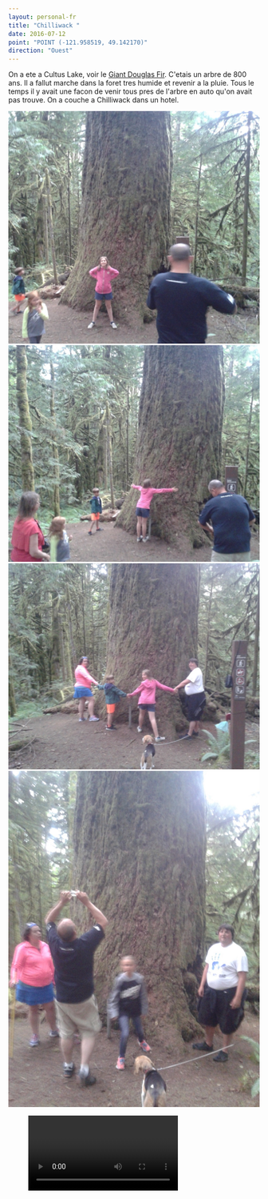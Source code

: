 ```yaml
---
layout: personal-fr
title: "Chilliwack "
date: 2016-07-12
point: "POINT (-121.958519, 49.142170)" 
direction: "Ouest"
---
```


On a ete a Cultus Lake, voir le [Giant Douglas Fir](http://www.tourismchilliwack.com/cultus-hiking). C'etais un arbre de 800 ans. Il a fallut marche dans la foret tres humide et revenir a la pluie. Tous le temps il y avait une facon de venir tous pres de l'arbre en auto qu'on avait pas trouve.
On a couche a Chilliwack dans un hotel. 

![1](/voyages/20160712_173530.jpg)
![2](/voyages/20160712_173538.jpg)
![3](/voyages/20160712_173723.jpg)
![4](/voyages/20160712_173753.jpg)

  <figure class="wb-mltmd">
  <video title="Suspect">
    <source type="video/youtube" src="https://www.youtube.com/watch?v=uUzkajy0tSs&feature=youtu.be" />
  </video>
</figure>
